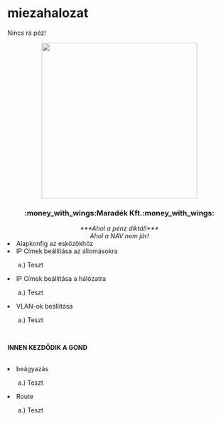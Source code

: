 # miezahalozat
Nincs rá péz!

<div align="center">
  <kbd><img src="https://mavsocial.com/wp-content/uploads/2017/10/Showering-in-money-GIF.gif" width="350px"/></kbd>
  <h3>:money_with_wings:Maradék Kft.:money_with_wings:</h3>
  <i>***Ahol a pénz diktál!***</i>
  <br>
  <i>Ahol a NAV nem jár!</i>
  <br>
</div>

<div align="left">
  <li>Alapkonfig az esközökhöz</li>
  <li>IP Címek beállítása az állomásokra</li>
      <ul>a.) Teszt</ul>
  <li>IP Címek beállítása a hálózatra</li>
      <ul> a.) Teszt</ul>
  <li>VLAN-ok beállítása</li>
      <ul>a.) Teszt</ul>
<br>
<p><b>INNEN KEZDŐDIK A GOND</b></p>
<br>
  <li>beágyazás</li>
      <ul>a.) Teszt</ul>
  <li>Route</li>
      <ul>a.) Teszt</ul>
 </div>

